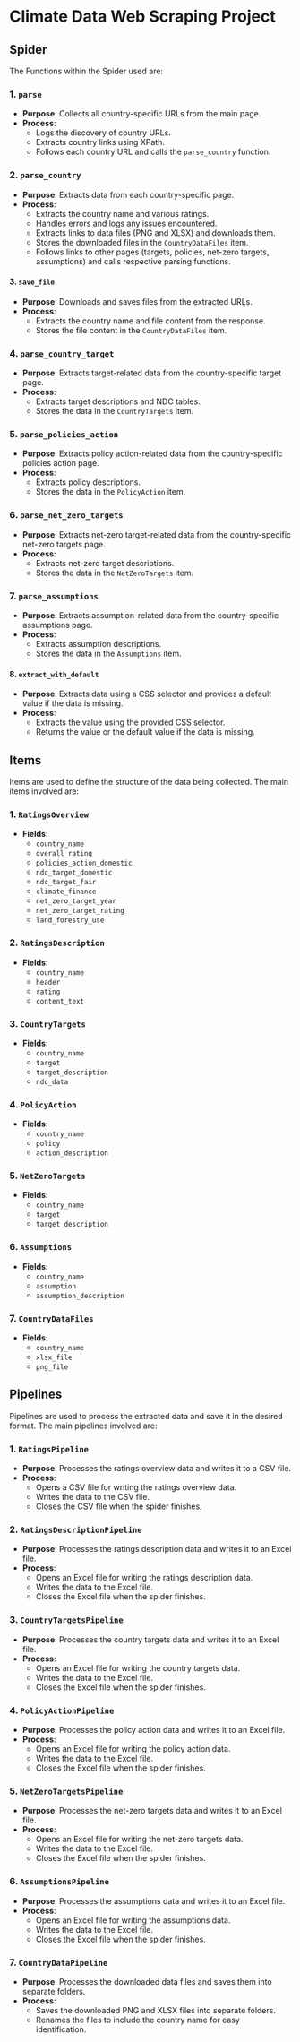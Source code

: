 # Climate Data Web Scraping Project


## Spider
The Functions within the Spider used are:


### 1. `parse`

- **Purpose**: Collects all country-specific URLs from the main page.
- **Process**:
  - Logs the discovery of country URLs.
  - Extracts country links using XPath.
  - Follows each country URL and calls the `parse_country` function.

### 2. `parse_country`

- **Purpose**: Extracts data from each country-specific page.
- **Process**:
  - Extracts the country name and various ratings.
  - Handles errors and logs any issues encountered.
  - Extracts links to data files (PNG and XLSX) and downloads them.
  - Stores the downloaded files in the `CountryDataFiles` item.
  - Follows links to other pages (targets, policies, net-zero targets, assumptions) and calls respective parsing functions.

#### 3. `save_file`

- **Purpose**: Downloads and saves files from the extracted URLs.
- **Process**:
  - Extracts the country name and file content from the response.
  - Stores the file content in the `CountryDataFiles` item.

### 4. `parse_country_target`

- **Purpose**: Extracts target-related data from the country-specific target page.
- **Process**:
  - Extracts target descriptions and NDC tables.
  - Stores the data in the `CountryTargets` item.

### 5. `parse_policies_action`

- **Purpose**: Extracts policy action-related data from the country-specific policies action page.
- **Process**:
  - Extracts policy descriptions.
  - Stores the data in the `PolicyAction` item.

### 6. `parse_net_zero_targets`

- **Purpose**: Extracts net-zero target-related data from the country-specific net-zero targets page.
- **Process**:
  - Extracts net-zero target descriptions.
  - Stores the data in the `NetZeroTargets` item.

### 7. `parse_assumptions`

- **Purpose**: Extracts assumption-related data from the country-specific assumptions page.
- **Process**:
  - Extracts assumption descriptions.
  - Stores the data in the `Assumptions` item.

#### 8. `extract_with_default`

- **Purpose**: Extracts data using a CSS selector and provides a default value if the data is missing.
- **Process**:
  - Extracts the value using the provided CSS selector.
  - Returns the value or the default value if the data is missing.

## Items

Items are used to define the structure of the data being collected. The main items involved are:

### 1. `RatingsOverview`

- **Fields**:
  - `country_name`
  - `overall_rating`
  - `policies_action_domestic`
  - `ndc_target_domestic`
  - `ndc_target_fair`
  - `climate_finance`
  - `net_zero_target_year`
  - `net_zero_target_rating`
  - `land_forestry_use`

### 2. `RatingsDescription`

- **Fields**:
  - `country_name`
  - `header`
  - `rating`
  - `content_text`

### 3. `CountryTargets`

- **Fields**:
  - `country_name`
  - `target`
  - `target_description`
  - `ndc_data`

### 4. `PolicyAction`

- **Fields**:
  - `country_name`
  - `policy`
  - `action_description`

### 5. `NetZeroTargets`

- **Fields**:
  - `country_name`
  - `target`
  - `target_description`

### 6. `Assumptions`

- **Fields**:
  - `country_name`
  - `assumption`
  - `assumption_description`

### 7. `CountryDataFiles`

- **Fields**:
  - `country_name`
  - `xlsx_file`
  - `png_file`

## Pipelines

Pipelines are used to process the extracted data and save it in the desired format. The main pipelines involved are:

### 1. `RatingsPipeline`

- **Purpose**: Processes the ratings overview data and writes it to a CSV file.
- **Process**:
  - Opens a CSV file for writing the ratings overview data.
  - Writes the data to the CSV file.
  - Closes the CSV file when the spider finishes.

### 2. `RatingsDescriptionPipeline`

- **Purpose**: Processes the ratings description data and writes it to an Excel file.
- **Process**:
  - Opens an Excel file for writing the ratings description data.
  - Writes the data to the Excel file.
  - Closes the Excel file when the spider finishes.

### 3. `CountryTargetsPipeline`

- **Purpose**: Processes the country targets data and writes it to an Excel file.
- **Process**:
  - Opens an Excel file for writing the country targets data.
  - Writes the data to the Excel file.
  - Closes the Excel file when the spider finishes.

### 4. `PolicyActionPipeline`

- **Purpose**: Processes the policy action data and writes it to an Excel file.
- **Process**:
  - Opens an Excel file for writing the policy action data.
  - Writes the data to the Excel file.
  - Closes the Excel file when the spider finishes.

### 5. `NetZeroTargetsPipeline`

- **Purpose**: Processes the net-zero targets data and writes it to an Excel file.
- **Process**:
  - Opens an Excel file for writing the net-zero targets data.
  - Writes the data to the Excel file.
  - Closes the Excel file when the spider finishes.

### 6. `AssumptionsPipeline`

- **Purpose**: Processes the assumptions data and writes it to an Excel file.
- **Process**:
  - Opens an Excel file for writing the assumptions data.
  - Writes the data to the Excel file.
  - Closes the Excel file when the spider finishes.

### 7. `CountryDataPipeline`

- **Purpose**: Processes the downloaded data files and saves them into separate folders.
- **Process**:
  - Saves the downloaded PNG and XLSX files into separate folders.
  - Renames the files to include the country name for easy identification.



